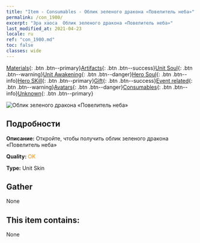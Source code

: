 ```yaml
---
title: "Item - Consumables - Облик зеленого дракона «Повелитель неба»"
permalink: /con_1980/
excerpt: "Эра хаоса  Облик зеленого дракона «Повелитель неба»"
last_modified_at: 2021-04-23
locale: ru
ref: "con_1980.md"
toc: false
classes: wide
---
```

 [Materials](/ItemsRU/){: .btn .btn--primary}[Artifacts](/ItemsRU/Artifacts/){: .btn .btn--success}[Unit Soul](/ItemsRU/UnitSoul/){: .btn .btn--warning}[Unit Awakening](/ItemsRU/UnitAwakening/){: .btn .btn--danger}[Hero Soul](/ItemsRU/HeroSoul/){: .btn .btn--info}[Hero SKill](/ItemsRU/HeroSkill/){: .btn .btn--primary}[Gift](/ItemsRU/Gift/){: .btn .btn--success}[Event related](/ItemsRU/Events/){: .btn .btn--warning}[Avatars](/ItemsRU/Avatars/){: .btn .btn--danger}[Consumables](/ItemsRU/Consumables/){: .btn .btn--info}[Unknown](/ItemsRU/Unknown/){: .btn .btn--primary}

 ![Облик зеленого дракона «Повелитель неба»](/images/u/ti_lvlongpifu.jpg)

## Подробности
 **Описание:** Откройте, чтобы получить облик зеленого дракона «Повелитель неба»

 **Quality:** <span style="color: #FF8C00">OK</span>

 **Type:** Unit Skin

## Gather

  None

## This item contains:

  None


